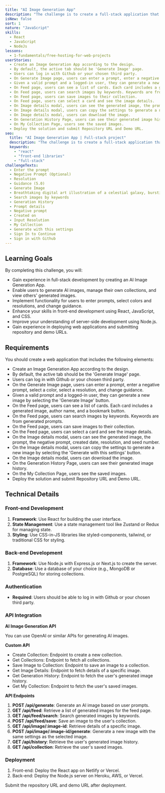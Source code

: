 ```yaml
---
title: "AI Image Generation App"
description: "The challenge is to create a full-stack application that allows users to generate AI images, manage their own collections, and view others' generated images. The fusion of AI and full-stack development opens doors to a future where web applications are more responsive and capable than ever before."
isNew: false
sort: 1
nature: "JavaScript"
skills:
  - React
  - JavaScript
  - NodeJs
lessons:
  - 1-fundamentals/free-hosting-for-web-projects
userStories:
  - Create an Image Generation App according to the design.
  - By default, the active tab should be 'Generate Image' page.
  - Users can log in with Github or your chosen third party.
  - On Generate Image page, users can enter a prompt, enter a negative prompt, select a color, select a resolution, and change guidance.
  - Given a valid prompt and a logged-in user, they can generate a new image by selecting the 'Generate Image' button.
  - On Feed page, users can see a list of cards. Each card includes a generated image, author name, and a bookmark button.
  - On Feed page, users can search images by keywords. Keywords are from generated prompts.
  - On Feed page, users can save images to their collection.
  - On Feed page, users can select a card and see the image details.
  - On Image details modal, users can see the generated image, the prompt, the negative prompt, created date, resolution, and seed number.
  - On Image details modal, users can copy the settings to generate a new image by selecting the 'Generate with this settings' button.
  - On Image details modal, users can download the image.
  - On Generation History Page, users can see their generated image history.
  - On My Collection Page, users see the saved images.
  - Deploy the solution and submit Repository URL and Demo URL.
seo:
  title: "AI Image Generation App | Full-stack project"
  description: "The challenge is to create a full-stack application that allows users to generate AI images, manage their own collections, and view others' generated images. The fusion of AI and full-stack development opens doors to a future where web applications are more responsive and capable than ever before."
  keywords:
    - "react"
    - "front-end libraries"
    - "full-stack"
challengeTexts:
  - Enter the prompt
  - Negative Prompt (Optional)
  - Resolution
  - Guidance (5.0)
  - Generate Image
  - Breathtaking digital art illustration of a celestial galaxy, bursting with vibrant colors and sparkling stars, reminiscent of an infinite cosmic journey
  - Search images by keywords
  - Generation History
  - Prompt details
  - Negative prompt
  - Created on
  - Input Resolution
  - My Collection
  - Generate with this settings
  - Sign In to Continue
  - Sign in with Github
---
```


## Learning Goals

By completing this challenge, you will:

- Gain experience in full-stack development by creating an AI Image Generation App.
- Enable users to generate AI images, manage their own collections, and view others' generated images.
- Implement functionality for users to enter prompts, select colors and resolutions, and change guidance.
- Enhance your skills in front-end development using React, JavaScript, and CSS.
- Improve your understanding of server-side development using Node.js.
- Gain experience in deploying web applications and submitting repository and demo URLs.

## Requirements

You should create a web application that includes the following elements:

- Create an Image Generation App according to the design.
- By default, the active tab should be the 'Generate Image' page.
- Users can log in with Github or your chosen third party.
- On the Generate Image page, users can enter a prompt, enter a negative prompt, select a color, select a resolution, and change guidance.
- Given a valid prompt and a logged-in user, they can generate a new image by selecting the 'Generate Image' button.
- On the Feed page, users can see a list of cards. Each card includes a generated image, author name, and a bookmark button.
- On the Feed page, users can search images by keywords. Keywords are from generated prompts.
- On the Feed page, users can save images to their collection.
- On the Feed page, users can select a card and see the image details.
- On the Image details modal, users can see the generated image, the prompt, the negative prompt, created date, resolution, and seed number.
- On the Image details modal, users can copy the settings to generate a new image by selecting the 'Generate with this settings' button.
- On the Image details modal, users can download the image.
- On the Generation History Page, users can see their generated image history.
- On the My Collection Page, users see the saved images.
- Deploy the solution and submit Repository URL and Demo URL.

## Technical Details

### Front-end Development

1. **Framework**: Use React for building the user interface.
2. **State Management**: Use a state management tool like Zustand or Redux for managing state.
3. **Styling**: Use CSS-in-JS libraries like styled-components, tailwind, or traditional CSS for styling.

### Back-end Development

1. **Framework**: Use Node.js with Express.js or Next.js to create the server.
2. **Database**: Use a database of your choice (e.g., MongoDB or PostgreSQL) for storing collections.

### Authentication

- **Required**: Users should be able to log in with Github or your chosen third party.

### API Integration

**AI Image Generation API**

You can use OpenAI or similar APIs for generating AI images.

**Custom API**

- Create Collection: Endpoint to create a new collection.
- Get Collections: Endpoint to fetch all collections.
- Save Image to Collection: Endpoint to save an image to a collection.
- Get Image Details: Endpoint to fetch details of a specific image.
- Get Generation History: Endpoint to fetch the user's generated image history.
- Get My Collection: Endpoint to fetch the user's saved images.

**API Endpoints**

1. **POST /api/generate**: Generate an AI image based on user prompts.
2. **GET /api/feed**: Retrieve a list of generated images for the feed page.
3. **GET /api/feed/search**: Search generated images by keywords.
4. **POST /api/feed/save**: Save an image to the user's collection.
5. **GET /api/image/:image-id**: Retrieve details of a specific image.
6. **POST /api/image/:image-id/generate**: Generate a new image with the same settings as the selected image.
7. **GET /api/history**: Retrieve the user's generated image history.
8. **GET /api/collection**: Retrieve the user's saved images.

### Deployment

1. Front-end: Deploy the React app on Netlify or Vercel.
2. Back-end: Deploy the Node.js server on Heroku, AWS, or Vercel.

Submit the repository URL and demo URL after deployment.
